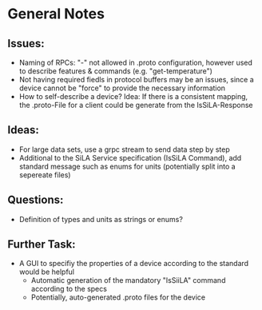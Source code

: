 # General Notes

## Issues:

- Naming of RPCs: "-" not allowed in .proto configuration, however used to describe features & commands (e.g. "get-temperature")
- Not having required fiedls in protocol buffers may be an issues, since a device cannot be "force" to provide the necessary information
- How to self-describe a device? Idea: If there is a consistent mapping, the .proto-File for a client could be generate from the IsSiLA-Response

## Ideas:

- For large data sets, use a grpc stream to send data step by step
- Additional to the SiLA Service specification (IsSiLA Command), add standard message such as enums for units (potentially split into a sepereate files)


## Questions:

- Definition of types and units as strings or enums?


## Further Task:

- A GUI to specifiy the properties of a device according to the standard would be helpful
	* Automatic generation of the mandatory "IsSiiLA" command according to the specs
	* Potentially, auto-generated .proto files for the device
